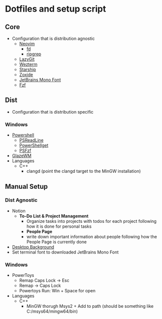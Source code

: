 # Dotfiles and setup script

## Core

- Configuration that is distribution agnostic
  - [Neovim](https://github.com/neovim/neovim/blob/master/INSTALL.md)
    - [fd](https://github.com/sharkdp/fd)
    - [ripgrep](https://github.com/BurntSushi/ripgrep)
  - [LazyGit](https://github.com/jesseduffield/lazygit)
  - [Wezterm](https://wezterm.org/)
  - [Starship](https://starship.rs/)
  - [Zoxide](https://github.com/ajeetdsouza/zoxide)
  - [JetBrains Mono Font](https://www.jetbrains.com/lp/mono/)
  - [Fzf](https://github.com/junegunn/fzf)

## Dist

- Configuration that is distribution specific

### Windows

- [Powershell](https://learn.microsoft.com/en-us/powershell/scripting/install/installing-powershell-on-windows?view=powershell-7.5)
  - [PSReadLine](https://github.com/PowerShell/PSReadLine)
  - [PowerShellget](https://learn.microsoft.com/en-us/powershell/gallery/powershellget/install-powershellget?view=powershellget-3.x)
  - [PSFzf](https://github.com/kelleyma49/PSFzf.git)
- [GlazeWM](https://github.com/glzr-io/glazewm)
- Languages
  - C++
    - clangd (point the clangd target to the MinGW installation)

## Manual Setup

### Dist Agnostic

- Notion
  - **To-Do List & Project Management**
    - Organize tasks into projects with todos for each project following how it is done for personal tasks
    - **People Page**
    - write down important information about people following how the People Page is currently done
- [Desktop Background](https://drive.google.com/file/d/149UO6TqLvFNDMKaQ65xfXnjIW9FV3Wxc/view)
- Set terminal font to downloaded JetBrains Mono Font

### Windows

- PowerToys
  - Remap Caps Lock -> Esc
  - Remap <C-Shift-Caps Lock> -> Caps Lock
  - Powertoys Run: Win + Space for open
- Languages
  - C++
    - MinGW thorugh Msys2 + Add to path (should be something like C:/msys64/mingw64/bin)
